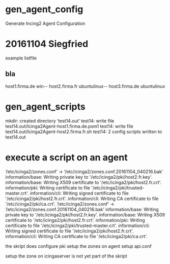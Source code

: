 # gen_agent_config
Generate Incing2 Agent Configuration


# 20161104 Siegfried

example listfile

## bla
host1.firma.de win--
host2.firma.fr ubuntulinux--
host3.firma.de ubuntulinux


# gen_agent_scripts
mkdir: created directory ‘test14.out’
test14: write file test14.out/Icinga2Agent-host1.firma.de.psm1
test14: write file test14.out/Icinga2Agent-host2.firma.fr.sh
test14: 2 config scripts written to test14.out


# execute a script on an agent
‘/etc/icinga2/zones.conf’ -> ‘/etc/icinga2/zones.conf.20161104_040216.bak’
information/base: Writing private key to '/etc/icinga2/pki/host2.fr.key'.
information/base: Writing X509 certificate to '/etc/icinga2/pki/host2.fr.crt'.
information/pki: Writing certificate to file '/etc/icinga2/pki/trusted-master.crt'.
information/cli: Writing signed certificate to file '/etc/icinga2/pki/host2.fr.crt'.
information/cli: Writing CA certificate to file '/etc/icinga2/pki/ca.crt'.
‘/etc/icinga2/zones.conf’ -> ‘/etc/icinga2/zones.conf.20161104_040216.bak’
information/base: Writing private key to '/etc/icinga2/pki/host2.fr.key'.
information/base: Writing X509 certificate to '/etc/icinga2/pki/host2.fr.crt'.
information/pki: Writing certificate to file '/etc/icinga2/pki/trusted-master.crt'.
information/cli: Writing signed certificate to file '/etc/icinga2/pki/host2.fr.crt'.
information/cli: Writing CA certificate to file '/etc/icinga2/pki/ca.crt'.

the skript does
configure pki
setup the zones on agent
setup api.conf

setup the zone on  icingaserver is not yet part of the skript


